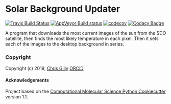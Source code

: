Solar Background Updater
==============================
[//]: # (Badges)
[![Travis Build Status](https://travis-ci.com/GillySpace27/sunback.svg?branch=master)](https://travis-ci.com/GillySpace27/sunback)
[![AppVeyor Build status](https://ci.appveyor.com/api/projects/status/ji7e0pm5xxckf6rq/branch/master?svg=true)](https://ci.appveyor.com/project/GillySpace27/sunback/)
[![codecov](https://codecov.io/gh/GillySpace27/sunback/branch/master/graph/badge.svg)](https://codecov.io/gh/GillySpace27/sunback/branch/master)
[![Codacy Badge](https://api.codacy.com/project/badge/Grade/a47b3701e7544010a4708d923a71fedb)](https://www.codacy.com/manual/GillySpace27/sunback?utm_source=github.com&amp;utm_medium=referral&amp;utm_content=GillySpace27/sunback&amp;utm_campaign=Badge_Grade)


A program that downloads the most current images of the sun from the SDO satellite, then finds the most likely temperature in each pixel. Then it sets each of the images to the desktop background in series. 


### Copyright

Copyright (c) 2019, [Chris Gilly](https://gilly.space) [ORCiD](https://orcid.org/0000-0003-0021-9056)


#### Acknowledgements
 
Project based on the 
[Computational Molecular Science Python Cookiecutter](https://github.com/molssi/cookiecutter-cms) version 1.1.
